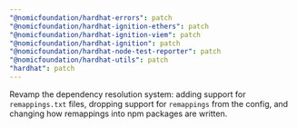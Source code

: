 ```yaml
---
"@nomicfoundation/hardhat-errors": patch
"@nomicfoundation/hardhat-ignition-ethers": patch
"@nomicfoundation/hardhat-ignition-viem": patch
"@nomicfoundation/hardhat-ignition": patch
"@nomicfoundation/hardhat-node-test-reporter": patch
"@nomicfoundation/hardhat-utils": patch
"hardhat": patch
---
```


Revamp the dependency resolution system: adding support for `remappings.txt` files, dropping support for `remappings` from the config, and changing how remappings into npm packages are written.
